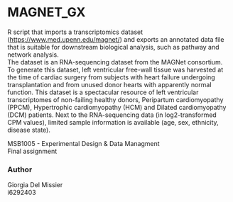 # MAGNET_GX

R script that imports a transcriptomics dataset (https://www.med.upenn.edu/magnet/) and exports an annotated data file that is 
suitable for downstream biological analysis, such as pathway and network analysis.\
The dataset is an RNA-sequencing dataset from the MAGNet consortium. To generate this dataset, left ventricular free-wall 
tissue was harvested at the time of cardiac surgery from subjects with heart failure undergoing transplantation and 
from unused donor hearts with apparently normal function. This dataset is a spectacular resource of left ventricular transcriptomes 
of non-failing healthy donors, Peripartum cardiomyopathy (PPCM), Hypertrophic cardiomyopathy (HCM) and Dilated cardiomyopathy (DCM) 
patients. Next to the RNA-sequencing data (in log2-transformed CPM values), limited sample information is available 
(age, sex, ethnicity, disease state).

MSB1005 - Experimental Design & Data Managment\
Final assignment

### Author 
Giorgia Del Missier \
i6292403
